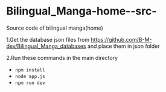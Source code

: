 # Bilingual_Manga-home--src-
Source code of bilingual manga(home)

1.Get the database json files from https://github.com/B-M-dev/Bilingual_Manga_databases and place them in json folder

2.Run these commands in the main directory
- `npm install`
- `node app.js`
- `npm run dev`
